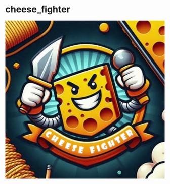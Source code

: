 # cheese_fighter

![Cheese Fighter](https://github.com/Dam-Git/cheese_fighter/blob/main/cheese_fighter.png)
